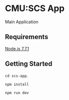 
# CMU:SCS App
Main Application

## Requirements
[Node.js 7.7.1](https://nodejs.org/en/)

## Getting Started

`cd scs-app`.

`npm install`

`npm run dev`
